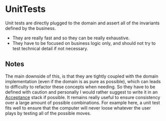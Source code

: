 # UnitTests
Unit tests are directly plugged to the domain and assert all of the invariants defined by the business.
- They are really fast and so they can be really exhaustive.
- They have to be focused on business logic only, and should not try to test technical detail if not necessary.

## Notes
The main downside of this, is that they are tightly coupled with the domain implementation (even if the domain is as pure as possible), which can leads to difficulty to refactor these concepts when needing. 
So they have to be defined with caution and personally I would rather suggest to write it in an [Acceptance](https://github.com/regismarteau/tic-tac-toe/tree/main/AcceptanceTests) stack if possible.
It remains really useful to ensure consistency over a large amount of possible combinations. For example here, a unit test fits well to ensure that the computer will never loose whatever the user plays by testing all of the possible moves.